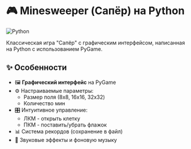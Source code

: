 # 🎮 Minesweeper (Сапёр) на Python

![Python](https://img.shields.io/badge/Python-3.8+-blue?logo=python)

Классическая игра "Сапёр" с графическим интерфейсом, написанная на Python с использованием PyGame.


## ✨ Особенности

- 🖼️ **Графический интерфейс** на PyGame
- ⚙️ Настраиваемые параметры:
  - Размер поля (8x8, 16x16, 32x32)
  - Количество мин
- 🎛️ Интуитивное управление:
  - ЛКМ - открыть клетку
  - ПКМ - поставить/убрать флажок
- 📊 Система рекордов (сохранение в файл)
- 🎵 Звуковые эффекты и фоновую музыку
